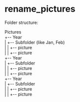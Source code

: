 # rename_pictures

Folder structure:

Pictures  
+-- Year  
|    +-- Subfolder (like Jan, Feb)  
|    |   +-- picture  
|    |   +-- picture  
+-- Year  
|    +-- Subfolder  
|    |   +-- picture  
|    |   +-- picture  
+-- Year  
|    +-- Subfolder   
|    |   +-- picture  
|    |   +-- picture  
